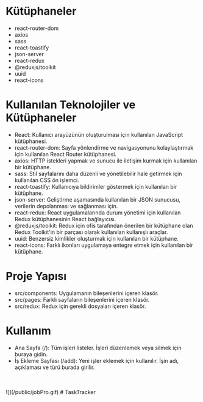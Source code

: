 # Kütüphaneler

- react-router-dom
- axios
- sass
- react-toastify
- json-server
- react-redux
- @reduxjs/toolkit
- uuid
- react-icons

# Kullanılan Teknolojiler ve Kütüphaneler

- React: Kullanıcı arayüzünün oluşturulması için kullanılan JavaScript kütüphanesi.
- react-router-dom: Sayfa yönlendirme ve navigasyonunu kolaylaştırmak için kullanılan React Router kütüphanesi.
- axios: HTTP istekleri yapmak ve sunucu ile iletişim kurmak için kullanılan bir kütüphane.
- sass: Stil sayfalarını daha düzenli ve yönetilebilir hale getirmek için kullanılan CSS ön işlemci.
- react-toastify: Kullanıcıya bildirimler göstermek için kullanılan bir kütüphane.
- json-server: Geliştirme aşamasında kullanılan bir JSON sunucusu, verilerin depolanması ve sağlanması için.
- react-redux: React uygulamalarında durum yönetimi için kullanılan Redux kütüphanesinin React bağlayıcısı.
- @reduxjs/toolkit: Redux için ofis tarafından önerilen bir kütüphane olan Redux Toolkit'in bir parçası olarak kullanılan kullanışlı araçlar.
- uuid: Benzersiz kimlikler oluşturmak için kullanılan bir kütüphane.
- react-icons: Farklı ikonları uygulamaya entegre etmek için kullanılan bir kütüphane.

# Proje Yapısı

- src/components: Uygulamanın bileşenlerini içeren klasör.
- src/pages: Farklı sayfaların bileşenlerini içeren klasör.
- src/redux: Redux için gerekli dosyaları içeren klasör.

# Kullanım

- Ana Sayfa (/): Tüm işleri listeler. İşleri düzenlemek veya silmek için buraya gidin.
- İş Ekleme Sayfası (/add): Yeni işler eklemek için kullanılır. İşin adı, açıklaması ve türü burada girilir. </br>
</br>
</br>![](/public/jobPro.gif)
# TaskTracker
